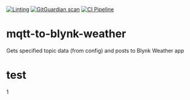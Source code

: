 [![Linting](https://github.com/apider-coding/mqtt-to-blynk-weather/actions/workflows/eslint.yaml/badge.svg)](https://github.com/apider-coding/mqtt-to-blynk-weather/actions/workflows/eslint.yaml)
[![GitGuardian scan](https://github.com/apider-coding/mqtt-to-blynk-weather/actions/workflows/ggscan.yaml/badge.svg)](https://github.com/apider-coding/mqtt-to-blynk-weather/actions/workflows/ggscan.yaml)
[![CI Pipeline](https://github.com/apider-coding/mqtt-to-blynk-weather/actions/workflows/build-push.yml/badge.svg)](https://github.com/apider-coding/mqtt-to-blynk-weather/actions/workflows/build-push.yml)

# mqtt-to-blynk-weather

Gets specified topic data (from config) and posts to Blynk Weather app

# test
1